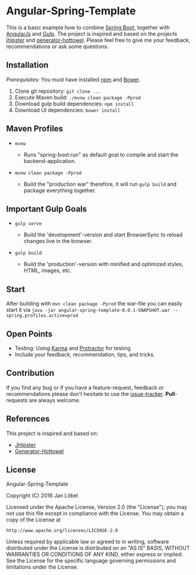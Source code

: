 # Angular-Spring-Template

This is a basic example how to combine [Spring Boot](https://github.com/spring-projects/spring-boot), together with [AngularJs](https://github.com/angular) and [Gulp](https://github.com/gulpjs/gulp). The project is inspired and based on the projects [jhipster](https://github.com/jhipster/generator-jhipster) and [generator-hottowel](https://github.com/johnpapa/generator-hottowel). Please feel free to give me your feedback, recommendations or ask some questions.


## Installation

_Prerequisites:_ You must have installed [npm](https://github.com/npm/npm) and [Bower](https://github.com/bower/bower).

1. Clone git repository: ``git clone ...``
1. Execute Maven build: ``./mvnw clean package -Pprod``
1. Download gulp build dependencies: ``npm install``
1. Download UI dependencies: ``bower install``

## Maven Profiles

* ``mvnw``
  * Runs "spring-boot:run" as default goal to compile and start the backend-application.


* ``mvnw clean package -Pprod``
  * Build the "production war" therefore, it will run ``gulp build`` and package everything together.


## Important Gulp Goals

* ``gulp serve``
  * Build the 'development'-version and start BrowserSync to reload changes live in the browser.


* ``gulp build``
  * Build the 'production'-version with minified and optimized styles, HTML, images, etc.


## Start
After building with ``mvn clean package -Pprod`` the war-file you can easily start it via ``java -jar angular-spring-template-0.0.1-SNAPSHOT.war --spring.profiles.active=prod``

## Open Points
* Testing: Using [Karma](https://karma-runner.github.io/) and [Protractor](https://angular.github.io/protractor/) for testing
* Include your feedback, recommendation, tips, and tricks.

## Contribution
If you find any bug or if you have a feature-request, feedback or recommendations please don't hesitate to use the [issue-tracker](https://github.com/JanLoebel/angular-spring-template/issues). **Pull**-requests are always welcome.

## References
This project is inspired and based on:
* [JHipster](https://github.com/jhipster/generator-jhipster)
* [Generator-Hottowel](https://github.com/johnpapa/generator-hottowel)


## License

Angular-Spring-Template

Copyright (C) 2016 Jan Löbel

Licensed under the Apache License, Version 2.0 (the "License");
you may not use this file except in compliance with the License.
You may obtain a copy of the License at

    http://www.apache.org/licenses/LICENSE-2.0

Unless required by applicable law or agreed to in writing, software
distributed under the License is distributed on an "AS IS" BASIS,
WITHOUT WARRANTIES OR CONDITIONS OF ANY KIND, either express or implied.
See the License for the specific language governing permissions and
limitations under the License.
